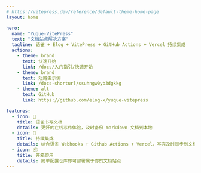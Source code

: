```yaml
---
# https://vitepress.dev/reference/default-theme-home-page
layout: home

hero:
  name: "Yuque-VitePress"
  text: "文档站点解决方案"
  tagline: 语雀 + Elog + VitePress + GitHub Actions + Vercel 持续集成
  actions:
    - theme: brand
      text: 快速开始
      link: /docs/入门指引/快速开始
    - theme: brand
      text: 短路由示例
      link: /docs-shorturl/ssuhngw0yb3dgkkg
    - theme: alt
      text: GitHub
      link: https://github.com/elog-x/yuque-vitepress

features:
  - icon: 📝
    title: 语雀书写文档
    details: 更好的在线写作体验，及时备份 markdown 文档到本地
  - icon: 🚀
    title: 持续集成
    details: 结合语雀 Webhooks + Github Actions + Vercel，写完及时同步到文档站点
  - icon: 📦
    title: 开箱即用
    details: 简单配置仓库即可部署属于你的文档站点
---
```


